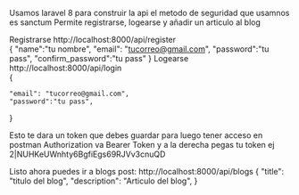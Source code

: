 Usamos laravel 8 para construir la api
el metodo de seguridad que usamnos es sanctum
Permite registrarse, logearse y añadir un articulo al blog

Registrarse
http://localhost:8000/api/register  
{
    "name":"tu nombre",
    "email": "tucorreo@gmail.com",
    "password":"tu pass",
    "confirm_password":"tu pass"
}
Logearse
http://localhost:8000/api/login  
{
    
    "email": "tucorreo@gmail.com",
    "password":"tu pass",
    
}

Esto te dara un token que debes guardar para luego tener acceso 
en postman Authorization 
va Bearer Token y a la derecha pegas tu token ej 2|NUHKeUWnhty6BgfiEgs69RJVv3cnuQD

Listo ahora puedes ir a blogs
post: http://localhost:8000/api/blogs
{
  "title": "titulo del blog",
 "description": "Articulo del blog",
}




